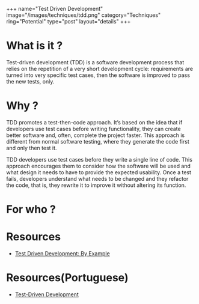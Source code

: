 +++
name="Test Driven Development"
image="/images/techniques/tdd.png"
category="Techniques"
ring="Potential"
type="post"
layout="details"
+++

# What is it ?

Test-driven development (TDD) is a software development process that relies on the repetition of a very short development cycle: requirements are turned into very specific test cases, then the software is improved to pass the new tests, only.

# Why ?

TDD promotes a test-then-code approach. It’s based on the idea that if developers use test cases before writing functionality, they can create better software and, often, complete the project faster. This approach is different from normal software testing, where they generate the code first and only then test it.

TDD developers use test cases before they write a single line of code. This approach encourages them to consider how the software will be used and what design it needs to have to provide the expected usability. Once a test fails, developers understand what needs to be changed and they refactor the code, that is, they rewrite it to improve it without altering its function.

# For who ?


# Resources
- [Test Driven Development: By Example](https://www.oreilly.com/library/view/test-driven-development/0321146530/)

# Resources(Portuguese)
- [Test-Driven Development](https://www.casadocodigo.com.br/products/livro-tdd)
